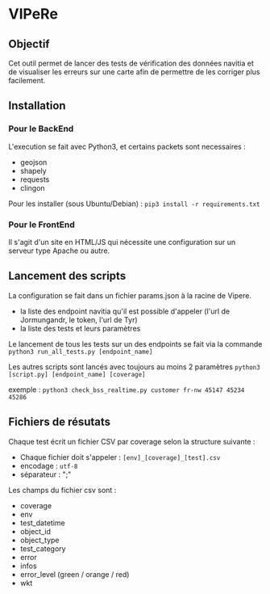 # VIPeRe

## Objectif
Cet outil permet de lancer des tests de vérification des données navitia et de visualiser les erreurs sur une carte afin de permettre de les corriger plus facilement.

## Installation
### Pour le BackEnd
L'execution se fait avec Python3, et certains packets sont necessaires :
* geojson
* shapely
* requests
* clingon

Pour les installer (sous Ubuntu/Debian) : `pip3 install -r requirements.txt`

### Pour le FrontEnd
Il s'agit d'un site en HTML/JS qui nécessite une configuration sur un serveur type Apache ou autre.

## Lancement des scripts
La configuration se fait dans un fichier params.json à la racine de Vipere.
* la liste des endpoint navitia qu'il est possible d'appeler (l'url de Jormungandr, le token, l'url de Tyr)
* la liste des tests et leurs paramètres

Le lancement de tous les tests sur un des endpoints se fait via la commande
`python3 run_all_tests.py [endpoint_name]`  

Les autres scripts sont lancés avec toujours au moins 2 paramètres
`python3 [script.py] [endpoint_name] [coverage]`

exemple :
`python3 check_bss_realtime.py customer fr-nw 45147 45234 45286`


## Fichiers de résutats
Chaque test écrit un fichier CSV par coverage selon la structure suivante :
* Chaque fichier doit s'appeler : `[env]_[coverage]_[test].csv`
* encodage : `utf-8`
* séparateur : ";"

Les champs du fichier csv sont :
* coverage
* env
* test_datetime
* object_id
* object_type
* test_category
* error
* infos
* error_level (green / orange / red)
* wkt

